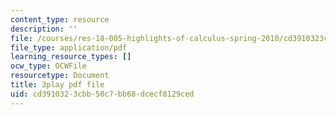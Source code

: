 ```yaml
---
content_type: resource
description: ''
file: /courses/res-18-005-highlights-of-calculus-spring-2010/cd3910323cbb50c7bb68dcecf8129ced_cRsptYEK1G4.pdf
file_type: application/pdf
learning_resource_types: []
ocw_type: OCWFile
resourcetype: Document
title: 3play pdf file
uid: cd391032-3cbb-50c7-bb68-dcecf8129ced
---
```

